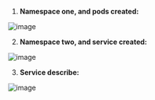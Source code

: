 1)  **Namespace one, and pods created:**


![image](https://github.com/user-attachments/assets/fbf38bb0-d5f1-417c-a627-7779ffd7d4ff)


2) **Namespace two, and service created:**

![image](https://github.com/user-attachments/assets/0f624b33-10ad-4a6b-a78e-6d31b08585cb)

3) **Service describe:**

![image](https://github.com/user-attachments/assets/0eb1ca3c-a14e-4f53-937d-008841a07185)
